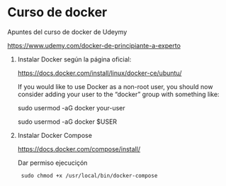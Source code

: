 Curso de docker 
================

Apuntes del curso de docker de Udeymy

https://www.udemy.com/docker-de-principiante-a-experto


1) Instalar Docker según la página oficial:

    https://docs.docker.com/install/linux/docker-ce/ubuntu/
    
    If you would like to use Docker as a non-root user, you should now consider adding your user to the “docker” group with something like:

   
    sudo usermod -aG docker your-user
    
    sudo usermod -aG docker $USER

    

2) Instalar Docker Compose

    https://docs.docker.com/compose/install/
    
    Dar permiso ejecuciçón 
    
        
        sudo chmod +x /usr/local/bin/docker-compose

    
    
    


